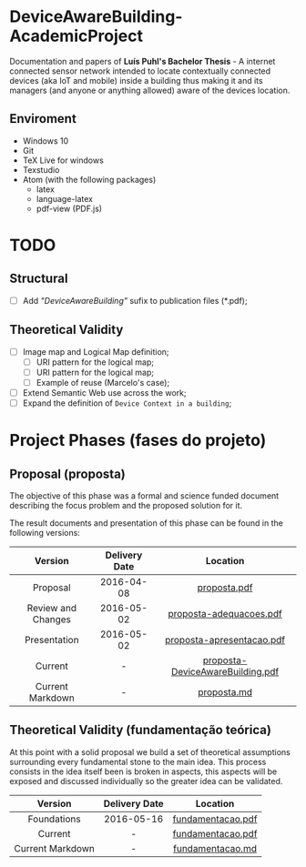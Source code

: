 # DeviceAwareBuilding-AcademicProject

Documentation and papers of **Luís Puhl's Bachelor Thesis** - A internet
connected sensor network intended to locate contextually connected devices (aka
IoT and mobile) inside a building thus making it and its managers (and anyone or
anything allowed) aware of the devices location.

## Enviroment

 - Windows 10
 - Git
 - TeX Live for windows
 - Texstudio
 - Atom (with the following packages)
	- latex
	- language-latex
	- pdf-view (PDF.js)

# TODO

## Structural
- [ ] Add *"DeviceAwareBuilding"* sufix to publication files (\*.pdf);

## Theoretical Validity
- [ ] Image map and Logical Map definition;
	- [ ] URI pattern for the logical map;
	- [ ] URI pattern for the logical map;
	- [ ] Example of reuse (Marcelo's case);
- [ ] Extend Semantic Web use across the work;
- [ ] Expand the definition of `Device Context in a building`;

# Project Phases (fases do projeto)

## Proposal (proposta)

The objective of this phase was a formal and science funded document describing
the focus problem and the proposed solution for it.

The result documents and presentation of this phase can be found in the following versions:

| Version | Delivery Date | Location |
|:--:|:------:|:--:|
| Proposal | 2016-04-08 | [proposta.pdf](proposta/proposta.pdf) |
| Review and Changes  | 2016-05-02 | [proposta-adequacoes.pdf](proposta/proposta-adequacoes.pdf) |
| Presentation  | 2016-05-02 | [proposta-apresentacao.pdf](proposta/proposta-apresentacao.pdf) |
| Current | - | [proposta-DeviceAwareBuilding.pdf](proposta/latex/proposta.pdf) |
| Current Markdown | - | [proposta.md](proposta/proposta.md) |


## Theoretical Validity (fundamentação teórica)

At this point with a solid proposal we build a set of theoretical assumptions
surrounding every fundamental stone to the main idea. This process consists in
the idea itself been is broken in aspects, this aspects will be exposed and
discussed individually so the greater idea can be validated.

| Version | Delivery Date | Location |
|:--:|:------:|:--:|
| Foundations | 2016-05-16 | [fundamentacao.pdf](teorica/fundamentacao.pdf) |
| Current | - | [fundamentacao.pdf](teorica/latex/fundamentacao.pdf) |
| Current Markdown | - | [fundamentacao.md](teorica/fundamentacao.md) |
